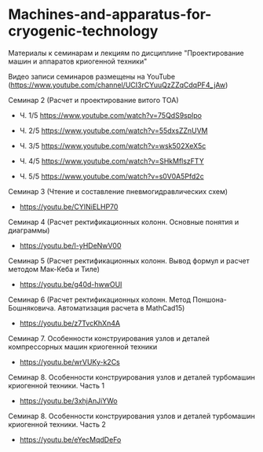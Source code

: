 # Machines-and-apparatus-for-cryogenic-technology
Материалы к семинарам и лекциям по дисциплине "Проектирование машин и аппаратов криогенной техники"


Видео записи семинаров размещены на YouTube (https://www.youtube.com/channel/UCI3rCYuuQzZZqCdqPF4_jAw)

Семинар 2 (Расчет и проектирование витого ТОА)

  - Ч. 1/5 https://www.youtube.com/watch?v=75QdS9splpo

  - Ч. 2/5 https://www.youtube.com/watch?v=55dxsZZnUVM

  - Ч. 3/5 https://www.youtube.com/watch?v=wsk502XeX5c

  - Ч. 4/5 https://www.youtube.com/watch?v=SHkMflszFTY

  - Ч. 5/5 https://www.youtube.com/watch?v=s0V0A5Pfd2c

Семинар 3 (Чтение и составление пневмогидравлических схем)

  - https://youtu.be/CYINiELHP70

Семинар 4 (Расчет ректификационных колонн. Основные понятия и диаграммы)

  - https://youtu.be/I-yHDeNwV00

Семинар 5 (Расчет ректификационных колонн. Вывод формул и расчет методом Мак-Кеба и Тиле)
  - https://youtu.be/g40d-hwwOUI

Семинар 6 (Расчет ректификационных колонн. Метод Поншона-Бошняковича. Автоматизация расчета в MathCad15)
  - https://youtu.be/z7TvcKhXn4A

Семинар 7. Особенности конструирования узлов и деталей компрессорных машин криогенной техники
  - https://youtu.be/wrVUKy-k2Cs

Семинар 8. Особенности конструирования узлов и деталей турбомашин криогенной техники. Часть 1
  - https://youtu.be/3xhjAnJiYWo

Семинар 8. Особенности конструирования узлов и деталей турбомашин криогенной техники. Часть 2
  - https://youtu.be/eYecMqdDeFo
